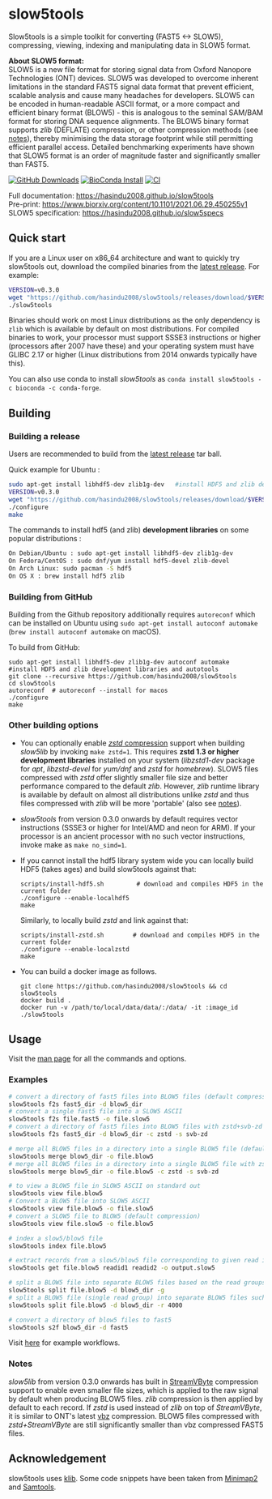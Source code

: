 # slow5tools

Slow5tools is a simple toolkit for converting (FAST5 <-> SLOW5), compressing, viewing, indexing and manipulating data in SLOW5 format.

**About SLOW5 format:**  
SLOW5 is a new file format for storing signal data from Oxford Nanopore Technologies (ONT) devices. SLOW5 was developed to overcome inherent limitations in the standard FAST5 signal data format that prevent efficient, scalable analysis and cause many headaches for developers. SLOW5 can be encoded in human-readable ASCII format, or a more compact and efficient binary format (BLOW5) - this is analogous to the seminal SAM/BAM format for storing DNA sequence alignments. The BLOW5 binary format supports  *zlib* (DEFLATE) compression, or other compression methods (see [notes](https://github.com/hasindu2008/slow5tools#notes)), thereby minimising the data storage footprint while still permitting efficient parallel access. Detailed benchmarking experiments have shown that SLOW5 format is an order of magnitude faster and significantly smaller than FAST5.

[![GitHub Downloads](https://img.shields.io/github/downloads/hasindu2008/slow5tools/total?logo=GitHub)](https://github.com/hasindu2008/slow5tools/releases)
[![BioConda Install](https://img.shields.io/conda/dn/bioconda/slow5tools.svg?style=flag&label=BioConda%20install)](https://anaconda.org/bioconda/slow5tools)
[![CI](https://github.com/hasindu2008/slow5tools/actions/workflows/c-cpp.yml/badge.svg)](https://github.com/hasindu2008/slow5tools/actions/workflows/c-cpp.yml)

Full documentation: https://hasindu2008.github.io/slow5tools   
Pre-print: https://www.biorxiv.org/content/10.1101/2021.06.29.450255v1  
SLOW5 specification: https://hasindu2008.github.io/slow5specs

## Quick start

If you are a Linux user on x86_64 architecture and want to quickly try slow5tools out, download the compiled binaries from the [latest release](https://github.com/hasindu2008/slow5tools/releases). For example:
```sh
VERSION=v0.3.0
wget "https://github.com/hasindu2008/slow5tools/releases/download/$VERSION/slow5tools-$VERSION-x86_64-linux-binaries.tar.gz" && tar xvf slow5tools-$VERSION-x86_64-linux-binaries.tar.gz && cd slow5tools-$VERSION/
./slow5tools
```
Binaries should work on most Linux distributions as the only dependency is `zlib` which is available by default on most distributions. For compiled binaries to work, your processor must support SSSE3 instructions or higher (processors after 2007 have these) and your operating system must have GLIBC 2.17 or higher (Linux distributions from 2014 onwards typically have this).

You can also use conda to install *slow5tools* as `conda install slow5tools -c bioconda -c conda-forge`.

## Building

### Building a release


Users are recommended to build from the  [latest release](https://github.com/hasindu2008/slow5tools/releases) tar ball.

Quick example for Ubuntu :

```sh
sudo apt-get install libhdf5-dev zlib1g-dev   #install HDF5 and zlib development libraries
VERSION=v0.3.0
wget "https://github.com/hasindu2008/slow5tools/releases/download/$VERSION/slow5tools-$VERSION-release.tar.gz" && tar xvf slow5tools-$VERSION-release.tar.gz && cd slow5tools-$VERSION/
./configure
make
```
The commands to install hdf5 (and zlib) __development libraries__ on some popular distributions :
```sh
On Debian/Ubuntu : sudo apt-get install libhdf5-dev zlib1g-dev
On Fedora/CentOS : sudo dnf/yum install hdf5-devel zlib-devel
On Arch Linux: sudo pacman -S hdf5
On OS X : brew install hdf5 zlib
```


### Building from GitHub


Building from the Github repository additionally requires `autoreconf` which can be installed on Ubuntu using `sudo apt-get install autoconf automake` (`brew install autoconf automake` on macOS).

To build from GitHub:

```
sudo apt-get install libhdf5-dev zlib1g-dev autoconf automake  #install HDF5 and zlib development libraries and autotools
git clone --recursive https://github.com/hasindu2008/slow5tools
cd slow5tools
autoreconf	# autoreconf --install for macos
./configure
make
```

### Other building options

- You can optionally enable [*zstd* compression](https://facebook.github.io/zstd) support when building *slow5lib* by invoking `make zstd=1`. This requires __zstd 1.3 or higher development libraries__ installed on your system (*libzstd1-dev* package for *apt*, *libzstd-devel* for *yum/dnf* and *zstd* for *homebrew*). SLOW5 files compressed with *zstd* offer slightly smaller file size and better performance compared to the default *zlib*. However, *zlib* runtime library is available by default on almost all distributions unlike *zstd* and thus files compressed with *zlib* will be more 'portable' (also see [notes](https://github.com/hasindu2008/slow5tools#notes)).

- *slow5tools* from version 0.3.0 onwards by default requires vector instructions (SSSE3 or higher for Intel/AMD and neon for ARM). If your processor is an ancient processor with no such vector instructions, invoke make as `make no_simd=1`.

- If you cannot install the hdf5 library system wide you can locally build HDF5 (takes ages) and build slow5tools against that:

    ```
    scripts/install-hdf5.sh         # download and compiles HDF5 in the current folder
    ./configure --enable-localhdf5
    make
    ```

    Similarly, to locally build *zstd* and link against that:

    ```
    scripts/install-zstd.sh        # download and compiles HDF5 in the current folder
    ./configure --enable-localzstd
    make
    ```

- You can build a docker image as follows.
	```
	git clone https://github.com/hasindu2008/slow5tools && cd slow5tools
	docker build .
	docker run -v /path/to/local/data/data/:/data/ -it :image_id  ./slow5tools
	```

## Usage

Visit the [man page](https://hasindu2008.github.io/slow5tools/commands.html) for all the commands and options.

### Examples

```sh
# convert a directory of fast5 files into BLOW5 files (default compression: zlib+svb-zd)
slow5tools f2s fast5_dir -d blow5_dir
# convert a single fast5 file into a SLOW5 ASCII
slow5tools f2s file.fast5 -o file.slow5
# convert a directory of fast5 files into BLOW5 files with zstd+svb-zd compression (similar to ONT's vbz compression)
slow5tools f2s fast5_dir -d blow5_dir -c zstd -s svb-zd

# merge all BLOW5 files in a directory into a single BLOW5 file (default compression: zlib+svb-zd)
slow5tools merge blow5_dir -o file.blow5
# merge all BLOW5 files in a directory into a single BLOW5 file with zstd+svb-zd compression (similar to ONT's vbz compression)
slow5tools merge blow5_dir -o file.blow5 -c zstd -s svb-zd

# to view a BLOW5 file in SLOW5 ASCII on standard out
slow5tools view file.blow5
# Convert a BLOW5 file into SLOW5 ASCII
slow5tools view file.blow5 -o file.slow5
# convert a SLOW5 file to BLOW5 (default compression)
slow5tools view file.slow5 -o file.blow5

# index a slow5/blow5 file
slow5tools index file.blow5

# extract records from a slow5/blow5 file corresponding to given read ids
slow5tools get file.blow5 readid1 readid2 -o output.slow5

# split a BLOW5 file into separate BLOW5 files based on the read groups
slow5tools split file.blow5 -d blow5_dir -g
# split a BLOW5 file (single read group) into separate BLOW5 files such that there are 4000 reads in one file
slow5tools split file.blow5 -d blow5_dir -r 4000

# convert a directory of blow5 files to fast5
slow5tools s2f blow5_dir -d fast5

```

Visit [here](https://hasindu2008.github.io/slow5tools/workflows.html) for example workflows.

### Notes

*slow5lib* from version 0.3.0 onwards has built in [StreamVByte](https://github.com/lemire/streamvbyte) compression support to enable even smaller file sizes, which is applied to the raw signal by default when producing BLOW5 files.  *zlib* compression is then applied by default to each record. If *zstd* is used instead of *zlib* on top of *StreamVByte*, it is similar to ONT's latest [vbz](https://github.com/nanoporetech/vbz_compression) compression. BLOW5 files compressed with *zstd+StreamVByte* are still significantly smaller than vbz compressed FAST5 files.

## Acknowledgement
slow5tools uses [klib](https://github.com/attractivechaos/klib). Some code snippets have been taken from [Minimap2](https://github.com/lh3/minimap2) and [Samtools](http://samtools.sourceforge.net/).
